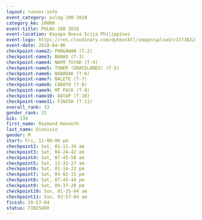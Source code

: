 ```yaml
---
layout: runner-info 
event_category: pulag-100-2018 
category_km: 100KM 
event-title: PULAG 100 2018 
event-location: Kayapa Nueva Ecija Philippines 
event-logo: https://res.cloudinary.com/dykbosktl/image/upload/v1573622467/Logo/logo-p1_tnutwz.jpg 
event-date: 2018-04-06 
checkpoint-name2: PANGAWAN (T-2) 
checkpoint-name3: BANAO (T-3) 
checkpoint-name4: NAPO TUYAK (T-4) 
checkpoint-name5: TOWER (GRASSLANDS) (T-5) 
checkpoint-name6: BABADAK (T-6) 
checkpoint-name7: BALETE (T-7) 
checkpoint-name8: CABAYO (T-8) 
checkpoint-name9: MT PACK (T-9) 
checkpoint-name10: DAYAP (T-10) 
checkpoint-name11: FINISH (T-11) 
overall_rank: 33
gender_rank: 31
bib: 139
first_name: Raymond Kenneth
last_name: Dionisio
gender: M
start: Fri, 11-00-00 pm
checkpoint2: Sat, 01-11-34 am
checkpoint3: Sat, 04-24-42 am
checkpoint4: Sat, 07-45-58 am
checkpoint5: Sat, 11-33-27 am
checkpoint6: Sat, 01-14-22 pm
checkpoint7: Sat, 04-02-15 pm
checkpoint8: Sat, 07-45-44 pm
checkpoint9: Sat, 09-37-20 pm
checkpoint10: Sun, 01-35-04 am
checkpoint11: Sun, 03-57-04 am
finish: 28-57-04
status: FINISHER
---
```

